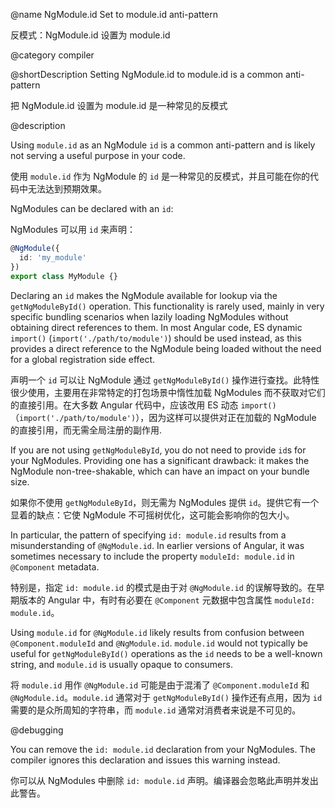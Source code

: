 @name NgModule.id Set to module.id anti-pattern

反模式：NgModule.id 设置为 module.id

@category compiler

@shortDescription Setting NgModule.id to module.id is a common anti-pattern

把 NgModule.id 设置为 module.id 是一种常见的反模式

@description

Using `module.id` as an NgModule `id` is a common anti-pattern and is likely not serving a useful purpose in your code.

使用 `module.id` 作为 NgModule 的 `id` 是一种常见的反模式，并且可能在你的代码中无法达到预期效果。

NgModules can be declared with an `id`:

NgModules 可以用 `id` 来声明：

```typescript
@NgModule({
  id: 'my_module'
})
export class MyModule {}
```

Declaring an `id` makes the NgModule available for lookup via the `getNgModuleById()` operation. This functionality is rarely used, mainly in very specific bundling scenarios when lazily loading NgModules without obtaining direct references to them. In most Angular code, ES dynamic `import()` (`import('./path/to/module')`) should be used instead, as this provides a direct reference to the NgModule being loaded without the need for a global registration side effect.

声明一个 `id` 可以让 NgModule 通过 `getNgModuleById()` 操作进行查找。此特性很少使用，主要用在非常特定的打包场景中惰性加载 NgModules 而不获取对它们的直接引用。在大多数 Angular 代码中，应该改用 ES 动态 `import()`（`import('./path/to/module')`），因为这样可以提供对正在加载的 NgModule 的直接引用，而无需全局注册的副作用.

If you are not using `getNgModuleById`, you do not need to provide `id`s for your NgModules. Providing one has a significant drawback: it makes the NgModule non-tree-shakable, which can have an impact on your bundle size.

如果你不使用 `getNgModuleById`，则无需为 NgModules 提供 `id`。提供它有一个显着的缺点：它使 NgModule 不可摇树优化，这可能会影响你的包大小。

In particular, the pattern of specifying `id: module.id` results from a misunderstanding of `@NgModule.id`. In earlier versions of Angular, it was sometimes necessary to include the property `moduleId: module.id` in `@Component` metadata.

特别是，指定 `id: module.id` 的模式是由于对 `@NgModule.id` 的误解导致的。在早期版本的 Angular 中，有时有必要在 `@Component` 元数据中包含属性 `moduleId: module.id`。

Using `module.id` for `@NgModule.id` likely results from confusion between `@Component.moduleId` and `@NgModule.id`. `module.id` would not typically be useful for `getNgModuleById()` operations as the `id` needs to be a well-known string, and `module.id` is usually opaque to consumers.

将 `module.id` 用作 `@NgModule.id` 可能是由于混淆了 `@Component.moduleId` 和 `@NgModule.id`。`module.id` 通常对于 `getNgModuleById()` 操作还有点用，因为 `id` 需要的是众所周知的字符串，而 `module.id` 通常对消费者来说是不可见的。

@debugging

You can remove the `id: module.id` declaration from your NgModules. The compiler ignores this declaration and issues this warning instead.

你可以从 NgModules 中删除 `id: module.id` 声明。编译器会忽略此声明并发出此警告。
